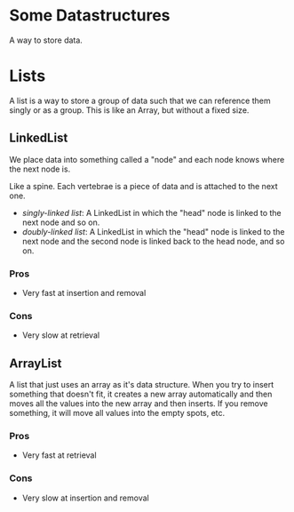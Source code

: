 # Some Datastructures
A way to store data.

# Lists
A list is a way to store a group of data such that we can reference them singly or as a group. This is like an Array, but without a fixed size.

## LinkedList
We place data into something called a "node" and each node knows where the next node is.

Like a spine. Each vertebrae is a piece of data and is attached to the next one. 
* *singly-linked list*: A LinkedList in which the "head" node is linked to the next node and so on.
* *doubly-linked list*: A LinkedList in which the "head" node is linked to the next node and the second node is linked back to the head node, and so on.

### Pros
* Very fast at insertion and removal
### Cons
* Very slow at retrieval

## ArrayList
A list that just uses an array as it's data structure. When you try to insert something that doesn't fit, it creates a new array automatically and then moves all the values into the new array and then inserts. If you remove something, it will move all values into the empty spots, etc.

### Pros
* Very fast at retrieval
### Cons
* Very slow at insertion and removal